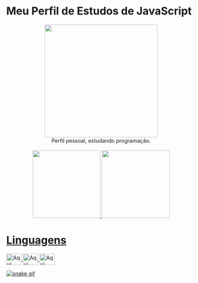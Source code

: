 <h1>
  Meu Perfil de Estudos de <strong>JavaScript</strong>
</h1>

<div align="center">
  <img src="https://media2.giphy.com/media/tAsb13a9tibQs/giphy.gif?cid=ecf05e47ymyon4sh5ra22xcvm5zspvuvq2pv81rk5u6gigwh&rid=giphy.gif&ct=g" width="300px" />
</div>

<div align="center" style="display: inline_block">
  Perfil pessoal, estudando programação.
</div>
<br />

<div  align="center">
  <a href="https://github.com/L0rdLuiz">
  <img height="180em" src="https://github-readme-stats.vercel.app/api?username=L0rdLuiz&show_icons=true&theme=dark&include_all_commits=true&count_private=true"/>
  <img height="180em" src="https://github-readme-stats.vercel.app/api/top-langs/?username=L0rdLuiz&layout=compact&langs_count=7&theme=dark"/>
</div>

  <h1> Linguagens </h1>
  <img align="center" alt="Aqui tem um código de JS" height="30" width="40"
       src="https://cdn.jsdelivr.net/gh/devicons/devicon/icons/javascript/javascript-original.svg" />
   <img align="center" alt="Aqui tem um código de CSS" height="30" width="40"
       src="https://cdn.jsdelivr.net/gh/devicons/devicon/icons/css3/css3-original.svg" />
   <img align="center" alt="Aqui tem um código de HTML" height="30" width="40"
       src="https://cdn.jsdelivr.net/gh/devicons/devicon/icons/html5/html5-original.svg" />
</div>

![snake gif](https://github.com/SEU_USUARIO/SEU_REPOSITORIO/blob/output/github-contribution-grid-snake.svg)
